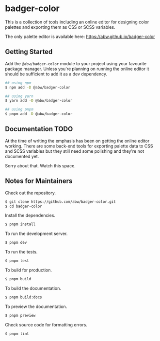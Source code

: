 # badger-color

This is a collection of tools including an online editor for designing color
palettes and exporting them as CSS or SCSS variables.

The only palette editor is available here: https://abw.github.io/badger-color

## Getting Started

Add the `@abw/badger-color` module to your project using your favourite
package manager.  Unless you're planning on running the online editor it
should be sufficient to add it as a dev dependency.

```bash
## using npm
$ npm add -D @abw/badger-color

## using yarn
$ yarn add -D @abw/badger-color

## using pnpm
$ pnpm add -D @abw/badger-color
```

## Documentation TODO

At the time of writing the emphasis has been on getting the online editor
working.  There are some back-end tools for exporting palette data to CSS
and SCSS variables but they still need some polishing and they're not
documented yet.

Sorry about that.  Watch this space.

## Notes for Maintainers

Check out the repository.

```bash
$ git clone https://github.com/abw/badger-color.git
$ cd badger-color
```

Install the dependencies.

```bash
$ pnpm install
```

To run the development server.

```bash
$ pnpm dev
```

To run the tests.

```bash
$ pnpm test
```

To build for production.

```bash
$ pnpm build
```

To build the documentation.

```bash
$ pnpm build:docs
```

To preview the documentation.

```bash
$ pnpm preview
```

Check source code for formatting errors.

```bash
$ pnpm lint
```
